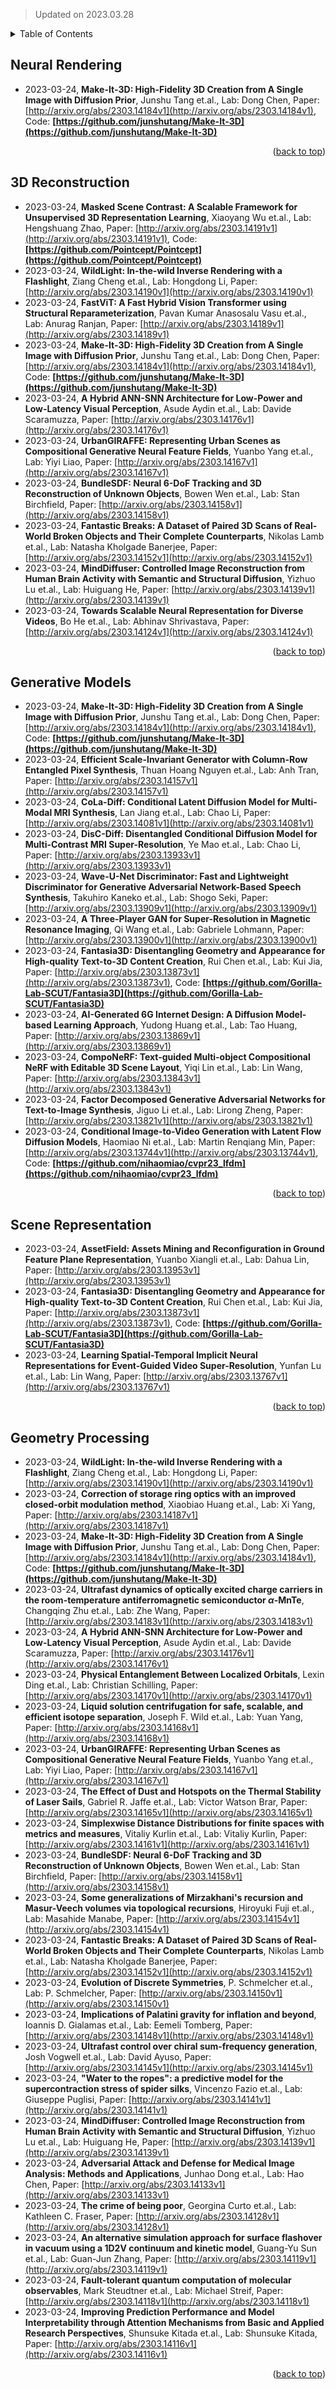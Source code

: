 > Updated on 2023.03.28

<details>
  <summary>Table of Contents</summary>
  <ol>
    <li><a href=#Neural-Rendering>Neural Rendering</a></li>
    <li><a href=#3D-Reconstruction>3D Reconstruction</a></li>
    <li><a href=#Generative-Models>Generative Models</a></li>
    <li><a href=#Scene-Representation>Scene Representation</a></li>
    <li><a href=#Geometry-Processing>Geometry Processing</a></li>
  </ol>
</details>

## Neural Rendering

- 2023-03-24, **Make-It-3D: High-Fidelity 3D Creation from A Single Image with Diffusion Prior**, Junshu Tang et.al., Lab: Dong Chen, Paper: [http://arxiv.org/abs/2303.14184v1](http://arxiv.org/abs/2303.14184v1), Code: **[https://github.com/junshutang/Make-It-3D](https://github.com/junshutang/Make-It-3D)**

<p align=right>(<a href=#Updated-on-20230328>back to top</a>)</p>

## 3D Reconstruction

- 2023-03-24, **Masked Scene Contrast: A Scalable Framework for Unsupervised 3D Representation Learning**, Xiaoyang Wu et.al., Lab: Hengshuang Zhao, Paper: [http://arxiv.org/abs/2303.14191v1](http://arxiv.org/abs/2303.14191v1), Code: **[https://github.com/Pointcept/Pointcept](https://github.com/Pointcept/Pointcept)**
- 2023-03-24, **WildLight: In-the-wild Inverse Rendering with a Flashlight**, Ziang Cheng et.al., Lab: Hongdong Li, Paper: [http://arxiv.org/abs/2303.14190v1](http://arxiv.org/abs/2303.14190v1)
- 2023-03-24, **FastViT: A Fast Hybrid Vision Transformer using Structural Reparameterization**, Pavan Kumar Anasosalu Vasu et.al., Lab: Anurag Ranjan, Paper: [http://arxiv.org/abs/2303.14189v1](http://arxiv.org/abs/2303.14189v1)
- 2023-03-24, **Make-It-3D: High-Fidelity 3D Creation from A Single Image with Diffusion Prior**, Junshu Tang et.al., Lab: Dong Chen, Paper: [http://arxiv.org/abs/2303.14184v1](http://arxiv.org/abs/2303.14184v1), Code: **[https://github.com/junshutang/Make-It-3D](https://github.com/junshutang/Make-It-3D)**
- 2023-03-24, **A Hybrid ANN-SNN Architecture for Low-Power and Low-Latency Visual Perception**, Asude Aydin et.al., Lab: Davide Scaramuzza, Paper: [http://arxiv.org/abs/2303.14176v1](http://arxiv.org/abs/2303.14176v1)
- 2023-03-24, **UrbanGIRAFFE: Representing Urban Scenes as Compositional Generative Neural Feature Fields**, Yuanbo Yang et.al., Lab: Yiyi Liao, Paper: [http://arxiv.org/abs/2303.14167v1](http://arxiv.org/abs/2303.14167v1)
- 2023-03-24, **BundleSDF: Neural 6-DoF Tracking and 3D Reconstruction of Unknown Objects**, Bowen Wen et.al., Lab: Stan Birchfield, Paper: [http://arxiv.org/abs/2303.14158v1](http://arxiv.org/abs/2303.14158v1)
- 2023-03-24, **Fantastic Breaks: A Dataset of Paired 3D Scans of Real-World Broken Objects and Their Complete Counterparts**, Nikolas Lamb et.al., Lab: Natasha Kholgade Banerjee, Paper: [http://arxiv.org/abs/2303.14152v1](http://arxiv.org/abs/2303.14152v1)
- 2023-03-24, **MindDiffuser: Controlled Image Reconstruction from Human Brain Activity with Semantic and Structural Diffusion**, Yizhuo Lu et.al., Lab: Huiguang He, Paper: [http://arxiv.org/abs/2303.14139v1](http://arxiv.org/abs/2303.14139v1)
- 2023-03-24, **Towards Scalable Neural Representation for Diverse Videos**, Bo He et.al., Lab: Abhinav Shrivastava, Paper: [http://arxiv.org/abs/2303.14124v1](http://arxiv.org/abs/2303.14124v1)

<p align=right>(<a href=#Updated-on-20230328>back to top</a>)</p>

## Generative Models

- 2023-03-24, **Make-It-3D: High-Fidelity 3D Creation from A Single Image with Diffusion Prior**, Junshu Tang et.al., Lab: Dong Chen, Paper: [http://arxiv.org/abs/2303.14184v1](http://arxiv.org/abs/2303.14184v1), Code: **[https://github.com/junshutang/Make-It-3D](https://github.com/junshutang/Make-It-3D)**
- 2023-03-24, **Efficient Scale-Invariant Generator with Column-Row Entangled Pixel Synthesis**, Thuan Hoang Nguyen et.al., Lab: Anh Tran, Paper: [http://arxiv.org/abs/2303.14157v1](http://arxiv.org/abs/2303.14157v1)
- 2023-03-24, **CoLa-Diff: Conditional Latent Diffusion Model for Multi-Modal MRI Synthesis**, Lan Jiang et.al., Lab: Chao Li, Paper: [http://arxiv.org/abs/2303.14081v1](http://arxiv.org/abs/2303.14081v1)
- 2023-03-24, **DisC-Diff: Disentangled Conditional Diffusion Model for Multi-Contrast MRI Super-Resolution**, Ye Mao et.al., Lab: Chao Li, Paper: [http://arxiv.org/abs/2303.13933v1](http://arxiv.org/abs/2303.13933v1)
- 2023-03-24, **Wave-U-Net Discriminator: Fast and Lightweight Discriminator for Generative Adversarial Network-Based Speech Synthesis**, Takuhiro Kaneko et.al., Lab: Shogo Seki, Paper: [http://arxiv.org/abs/2303.13909v1](http://arxiv.org/abs/2303.13909v1)
- 2023-03-24, **A Three-Player GAN for Super-Resolution in Magnetic Resonance Imaging**, Qi Wang et.al., Lab: Gabriele Lohmann, Paper: [http://arxiv.org/abs/2303.13900v1](http://arxiv.org/abs/2303.13900v1)
- 2023-03-24, **Fantasia3D: Disentangling Geometry and Appearance for High-quality Text-to-3D Content Creation**, Rui Chen et.al., Lab: Kui Jia, Paper: [http://arxiv.org/abs/2303.13873v1](http://arxiv.org/abs/2303.13873v1), Code: **[https://github.com/Gorilla-Lab-SCUT/Fantasia3D](https://github.com/Gorilla-Lab-SCUT/Fantasia3D)**
- 2023-03-24, **AI-Generated 6G Internet Design: A Diffusion Model-based Learning Approach**, Yudong Huang et.al., Lab: Tao Huang, Paper: [http://arxiv.org/abs/2303.13869v1](http://arxiv.org/abs/2303.13869v1)
- 2023-03-24, **CompoNeRF: Text-guided Multi-object Compositional NeRF with Editable 3D Scene Layout**, Yiqi Lin et.al., Lab: Lin Wang, Paper: [http://arxiv.org/abs/2303.13843v1](http://arxiv.org/abs/2303.13843v1)
- 2023-03-24, **Factor Decomposed Generative Adversarial Networks for Text-to-Image Synthesis**, Jiguo Li et.al., Lab: Lirong Zheng, Paper: [http://arxiv.org/abs/2303.13821v1](http://arxiv.org/abs/2303.13821v1)
- 2023-03-24, **Conditional Image-to-Video Generation with Latent Flow Diffusion Models**, Haomiao Ni et.al., Lab: Martin Renqiang Min, Paper: [http://arxiv.org/abs/2303.13744v1](http://arxiv.org/abs/2303.13744v1), Code: **[https://github.com/nihaomiao/cvpr23_lfdm](https://github.com/nihaomiao/cvpr23_lfdm)**

<p align=right>(<a href=#Updated-on-20230328>back to top</a>)</p>

## Scene Representation

- 2023-03-24, **AssetField: Assets Mining and Reconfiguration in Ground Feature Plane Representation**, Yuanbo Xiangli et.al., Lab: Dahua Lin, Paper: [http://arxiv.org/abs/2303.13953v1](http://arxiv.org/abs/2303.13953v1)
- 2023-03-24, **Fantasia3D: Disentangling Geometry and Appearance for High-quality Text-to-3D Content Creation**, Rui Chen et.al., Lab: Kui Jia, Paper: [http://arxiv.org/abs/2303.13873v1](http://arxiv.org/abs/2303.13873v1), Code: **[https://github.com/Gorilla-Lab-SCUT/Fantasia3D](https://github.com/Gorilla-Lab-SCUT/Fantasia3D)**
- 2023-03-24, **Learning Spatial-Temporal Implicit Neural Representations for Event-Guided Video Super-Resolution**, Yunfan Lu et.al., Lab: Lin Wang, Paper: [http://arxiv.org/abs/2303.13767v1](http://arxiv.org/abs/2303.13767v1)

<p align=right>(<a href=#Updated-on-20230328>back to top</a>)</p>

## Geometry Processing

- 2023-03-24, **WildLight: In-the-wild Inverse Rendering with a Flashlight**, Ziang Cheng et.al., Lab: Hongdong Li, Paper: [http://arxiv.org/abs/2303.14190v1](http://arxiv.org/abs/2303.14190v1)
- 2023-03-24, **Correction of storage ring optics with an improved closed-orbit modulation method**, Xiaobiao Huang et.al., Lab: Xi Yang, Paper: [http://arxiv.org/abs/2303.14187v1](http://arxiv.org/abs/2303.14187v1)
- 2023-03-24, **Make-It-3D: High-Fidelity 3D Creation from A Single Image with Diffusion Prior**, Junshu Tang et.al., Lab: Dong Chen, Paper: [http://arxiv.org/abs/2303.14184v1](http://arxiv.org/abs/2303.14184v1), Code: **[https://github.com/junshutang/Make-It-3D](https://github.com/junshutang/Make-It-3D)**
- 2023-03-24, **Ultrafast dynamics of optically excited charge carriers in the room-temperature antiferromagnetic semiconductor $α$-MnTe**, Changqing Zhu et.al., Lab: Zhe Wang, Paper: [http://arxiv.org/abs/2303.14183v1](http://arxiv.org/abs/2303.14183v1)
- 2023-03-24, **A Hybrid ANN-SNN Architecture for Low-Power and Low-Latency Visual Perception**, Asude Aydin et.al., Lab: Davide Scaramuzza, Paper: [http://arxiv.org/abs/2303.14176v1](http://arxiv.org/abs/2303.14176v1)
- 2023-03-24, **Physical Entanglement Between Localized Orbitals**, Lexin Ding et.al., Lab: Christian Schilling, Paper: [http://arxiv.org/abs/2303.14170v1](http://arxiv.org/abs/2303.14170v1)
- 2023-03-24, **Liquid solution centrifugation for safe, scalable, and efficient isotope separation**, Joseph F. Wild et.al., Lab: Yuan Yang, Paper: [http://arxiv.org/abs/2303.14168v1](http://arxiv.org/abs/2303.14168v1)
- 2023-03-24, **UrbanGIRAFFE: Representing Urban Scenes as Compositional Generative Neural Feature Fields**, Yuanbo Yang et.al., Lab: Yiyi Liao, Paper: [http://arxiv.org/abs/2303.14167v1](http://arxiv.org/abs/2303.14167v1)
- 2023-03-24, **The Effect of Dust and Hotspots on the Thermal Stability of Laser Sails**, Gabriel R. Jaffe et.al., Lab: Victor Watson Brar, Paper: [http://arxiv.org/abs/2303.14165v1](http://arxiv.org/abs/2303.14165v1)
- 2023-03-24, **Simplexwise Distance Distributions for finite spaces with metrics and measures**, Vitaliy Kurlin et.al., Lab: Vitaliy Kurlin, Paper: [http://arxiv.org/abs/2303.14161v1](http://arxiv.org/abs/2303.14161v1)
- 2023-03-24, **BundleSDF: Neural 6-DoF Tracking and 3D Reconstruction of Unknown Objects**, Bowen Wen et.al., Lab: Stan Birchfield, Paper: [http://arxiv.org/abs/2303.14158v1](http://arxiv.org/abs/2303.14158v1)
- 2023-03-24, **Some generalizations of Mirzakhani's recursion and Masur-Veech volumes via topological recursions**, Hiroyuki Fuji et.al., Lab: Masahide Manabe, Paper: [http://arxiv.org/abs/2303.14154v1](http://arxiv.org/abs/2303.14154v1)
- 2023-03-24, **Fantastic Breaks: A Dataset of Paired 3D Scans of Real-World Broken Objects and Their Complete Counterparts**, Nikolas Lamb et.al., Lab: Natasha Kholgade Banerjee, Paper: [http://arxiv.org/abs/2303.14152v1](http://arxiv.org/abs/2303.14152v1)
- 2023-03-24, **Evolution of Discrete Symmetries**, P. Schmelcher et.al., Lab: P. Schmelcher, Paper: [http://arxiv.org/abs/2303.14150v1](http://arxiv.org/abs/2303.14150v1)
- 2023-03-24, **Implications of Palatini gravity for inflation and beyond**, Ioannis D. Gialamas et.al., Lab: Eemeli Tomberg, Paper: [http://arxiv.org/abs/2303.14148v1](http://arxiv.org/abs/2303.14148v1)
- 2023-03-24, **Ultrafast control over chiral sum-frequency generation**, Josh Vogwell et.al., Lab: David Ayuso, Paper: [http://arxiv.org/abs/2303.14145v1](http://arxiv.org/abs/2303.14145v1)
- 2023-03-24, **"Water to the ropes": a predictive model for the supercontraction stress of spider silks**, Vincenzo Fazio et.al., Lab: Giuseppe Puglisi, Paper: [http://arxiv.org/abs/2303.14141v1](http://arxiv.org/abs/2303.14141v1)
- 2023-03-24, **MindDiffuser: Controlled Image Reconstruction from Human Brain Activity with Semantic and Structural Diffusion**, Yizhuo Lu et.al., Lab: Huiguang He, Paper: [http://arxiv.org/abs/2303.14139v1](http://arxiv.org/abs/2303.14139v1)
- 2023-03-24, **Adversarial Attack and Defense for Medical Image Analysis: Methods and Applications**, Junhao Dong et.al., Lab: Hao Chen, Paper: [http://arxiv.org/abs/2303.14133v1](http://arxiv.org/abs/2303.14133v1)
- 2023-03-24, **The crime of being poor**, Georgina Curto et.al., Lab: Kathleen C. Fraser, Paper: [http://arxiv.org/abs/2303.14128v1](http://arxiv.org/abs/2303.14128v1)
- 2023-03-24, **An alternative simulation approach for surface flashover in vacuum using a 1D2V continuum and kinetic model**, Guang-Yu Sun et.al., Lab: Guan-Jun Zhang, Paper: [http://arxiv.org/abs/2303.14119v1](http://arxiv.org/abs/2303.14119v1)
- 2023-03-24, **Fault-tolerant quantum computation of molecular observables**, Mark Steudtner et.al., Lab: Michael Streif, Paper: [http://arxiv.org/abs/2303.14118v1](http://arxiv.org/abs/2303.14118v1)
- 2023-03-24, **Improving Prediction Performance and Model Interpretability through Attention Mechanisms from Basic and Applied Research Perspectives**, Shunsuke Kitada et.al., Lab: Shunsuke Kitada, Paper: [http://arxiv.org/abs/2303.14116v1](http://arxiv.org/abs/2303.14116v1)

<p align=right>(<a href=#Updated-on-20230328>back to top</a>)</p>

